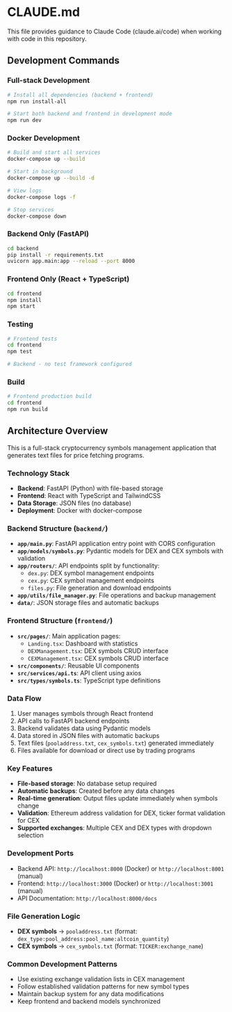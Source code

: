 # CLAUDE.md

This file provides guidance to Claude Code (claude.ai/code) when working with code in this repository.

## Development Commands

### Full-stack Development
```bash
# Install all dependencies (backend + frontend)
npm run install-all

# Start both backend and frontend in development mode
npm run dev
```

### Docker Development
```bash
# Build and start all services
docker-compose up --build

# Start in background
docker-compose up --build -d

# View logs
docker-compose logs -f

# Stop services
docker-compose down
```

### Backend Only (FastAPI)
```bash
cd backend
pip install -r requirements.txt
uvicorn app.main:app --reload --port 8000
```

### Frontend Only (React + TypeScript)
```bash
cd frontend
npm install
npm start
```

### Testing
```bash
# Frontend tests
cd frontend
npm test

# Backend - no test framework configured
```

### Build
```bash
# Frontend production build
cd frontend
npm run build
```

## Architecture Overview

This is a full-stack cryptocurrency symbols management application that generates text files for price fetching programs.

### Technology Stack
- **Backend**: FastAPI (Python) with file-based storage
- **Frontend**: React with TypeScript and TailwindCSS
- **Data Storage**: JSON files (no database)
- **Deployment**: Docker with docker-compose

### Backend Structure (`backend/`)
- **`app/main.py`**: FastAPI application entry point with CORS configuration
- **`app/models/symbols.py`**: Pydantic models for DEX and CEX symbols with validation
- **`app/routers/`**: API endpoints split by functionality:
  - `dex.py`: DEX symbol management endpoints
  - `cex.py`: CEX symbol management endpoints  
  - `files.py`: File generation and download endpoints
- **`app/utils/file_manager.py`**: File operations and backup management
- **`data/`**: JSON storage files and automatic backups

### Frontend Structure (`frontend/`)
- **`src/pages/`**: Main application pages:
  - `Landing.tsx`: Dashboard with statistics
  - `DEXManagement.tsx`: DEX symbols CRUD interface
  - `CEXManagement.tsx`: CEX symbols CRUD interface
- **`src/components/`**: Reusable UI components
- **`src/services/api.ts`**: API client using axios
- **`src/types/symbols.ts`**: TypeScript type definitions

### Data Flow
1. User manages symbols through React frontend
2. API calls to FastAPI backend endpoints
3. Backend validates data using Pydantic models
4. Data stored in JSON files with automatic backups
5. Text files (`pooladdress.txt`, `cex_symbols.txt`) generated immediately
6. Files available for download or direct use by trading programs

### Key Features
- **File-based storage**: No database setup required
- **Automatic backups**: Created before any data changes
- **Real-time generation**: Output files update immediately when symbols change
- **Validation**: Ethereum address validation for DEX, ticker format validation for CEX
- **Supported exchanges**: Multiple CEX and DEX types with dropdown selection

### Development Ports
- Backend API: `http://localhost:8000` (Docker) or `http://localhost:8001` (manual)
- Frontend: `http://localhost:3000` (Docker) or `http://localhost:3001` (manual)
- API Documentation: `http://localhost:8000/docs`

### File Generation Logic
- **DEX symbols** → `pooladdress.txt` (format: `dex_type:pool_address:pool_name:altcoin_quantity`)
- **CEX symbols** → `cex_symbols.txt` (format: `TICKER:exchange_name`)

### Common Development Patterns
- Use existing exchange validation lists in CEX management
- Follow established validation patterns for new symbol types
- Maintain backup system for any data modifications
- Keep frontend and backend models synchronized